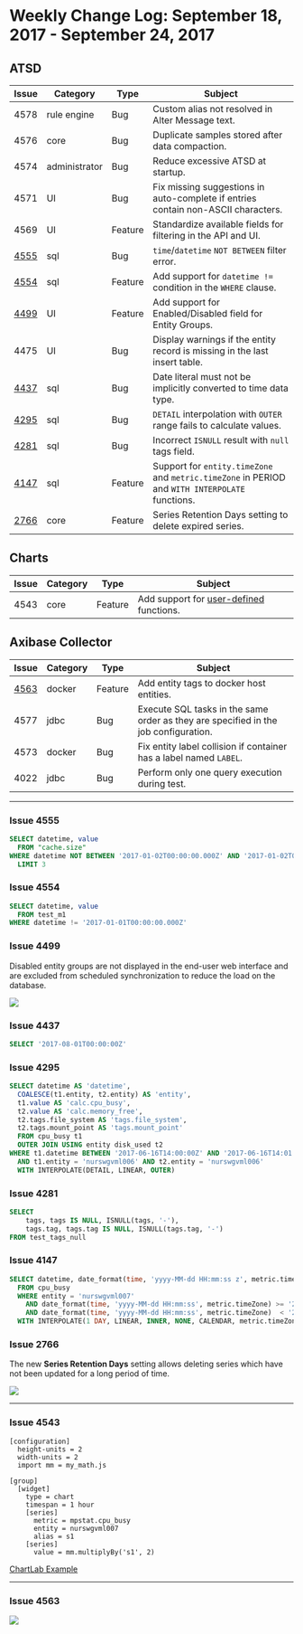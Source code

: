 # Weekly Change Log: September 18, 2017 - September 24, 2017

## ATSD

| Issue| Category    | Type    | Subject              |
|------|-------------|---------|----------------------|
| 4578 | rule engine | Bug | Custom alias not resolved in Alter Message text.  |
| 4576 | core | Bug | Duplicate samples stored after data compaction.  |
| 4574 | administrator | Bug | Reduce excessive ATSD at startup. |
| 4571 |UI| Bug | Fix missing suggestions in auto-complete if entries contain non-ASCII characters. |
| 4569 |UI| Feature | Standardize available fields for filtering in the API and UI. |
| [4555](#issue-4555) | sql | Bug | `time`/`datetime` `NOT BETWEEN` filter error. |
| [4554](#issue-4554) | sql | Feature | Add support for `datetime !=` condition in the `WHERE` clause. |
| [4499](#issue-4499) |UI| Feature | Add support for Enabled/Disabled field for Entity Groups. |
| 4475 |UI| Bug | Display warnings if the entity record is missing in the last insert table. |
| [4437](#issue-4437) | sql | Bug | Date literal must not be implicitly converted to time data type. |
| [4295](#issue-4295) | sql | Bug | `DETAIL` interpolation with `OUTER` range fails to calculate values. |
| [4281](#issue-4281) | sql | Bug | Incorrect `ISNULL` result with `null` tags field. |
| [4147](#issue-4147) | sql | Feature | Support for `entity.timeZone` and `metric.timeZone` in PERIOD and `WITH INTERPOLATE` functions. |
| [2766](#issue-2766) | core | Feature | Series Retention Days setting to delete expired series. |

## Charts

| Issue| Category    | Type    | Subject              |
|------|-------------|---------|----------------------|
| 4543 | core | Feature | Add support for [user-defined](https://github.com/axibase/charts/tree/master/syntax/udf.md) functions. |

## Axibase Collector

| Issue| Category    | Type    | Subject              |
|------|-------------|---------|----------------------|
| [4563](#issue-4563)  | docker | Feature | Add entity tags to docker host entities. |
| 4577 | jdbc | Bug | Execute SQL tasks in the same order as they are specified in the job configuration. |
| 4573 | docker | Bug | Fix entity label collision if container has a label named `LABEL`. |
| 4022 | jdbc | Bug | Perform only one query execution during test. |

---

### Issue 4555

```sql
SELECT datetime, value
  FROM "cache.size"
WHERE datetime NOT BETWEEN '2017-01-02T00:00:00.000Z' AND '2017-01-02T00:00:00.000Z'
  LIMIT 3
```

### Issue 4554

```sql
SELECT datetime, value
  FROM test_m1
WHERE datetime != '2017-01-01T00:00:00.000Z'
```

### Issue 4499

Disabled entity groups are not displayed in the end-user web interface and are excluded from scheduled synchronization to reduce the load on the database.

![](./Images/issue4499.png)

### Issue 4437

```sql
SELECT '2017-08-01T00:00:00Z'
```

### Issue 4295

```sql
SELECT datetime AS 'datetime',
  COALESCE(t1.entity, t2.entity) AS 'entity',
  t1.value AS 'calc.cpu_busy',
  t2.value AS 'calc.memory_free',
  t2.tags.file_system AS 'tags.file_system',
  t2.tags.mount_point AS 'tags.mount_point'
  FROM cpu_busy t1
  OUTER JOIN USING entity disk_used t2
WHERE t1.datetime BETWEEN '2017-06-16T14:00:00Z' AND '2017-06-16T14:01:00Z'
  AND t1.entity = 'nurswgvml006' AND t2.entity = 'nurswgvml006'
  WITH INTERPOLATE(DETAIL, LINEAR, OUTER)
```

### Issue 4281

```sql
SELECT
    tags, tags IS NULL, ISNULL(tags, '-'),
    tags.tag, tags.tag IS NULL, ISNULL(tags.tag, '-')
FROM test_tags_null
```

### Issue 4147

```sql
SELECT datetime, date_format(time, 'yyyy-MM-dd HH:mm:ss z', metric.timeZone) AS metric_datetime, date_format(time, 'yyyy-MM-dd HH:mm:ss z', entity.timeZone) AS entity_datetime, value
  FROM cpu_busy
  WHERE entity = 'nurswgvml007'
    AND date_format(time, 'yyyy-MM-dd HH:mm:ss', metric.timeZone) >= '2017-05-01 12:00:00'
    AND date_format(time, 'yyyy-MM-dd HH:mm:ss', metric.timeZone)  < '2017-05-03 12:00:00'
  WITH INTERPOLATE(1 DAY, LINEAR, INNER, NONE, CALENDAR, metric.timeZone)
```

### Issue 2766

The new **Series Retention Days** setting allows deleting series which have not been updated for a long period of time.

![](./Images/issue2766.png)

---

### Issue 4543

```ls
[configuration]
  height-units = 2
  width-units = 2
  import mm = my_math.js

[group]
  [widget]
    type = chart
    timespan = 1 hour
    [series]
      metric = mpstat.cpu_busy
      entity = nurswgvml007
      alias = s1
    [series]
      value = mm.multiplyBy('s1', 2)
```

[ChartLab Example](https://apps.axibase.com/chartlab/bc36b341)

---

### Issue 4563

![](./Images/issue4563.png)
